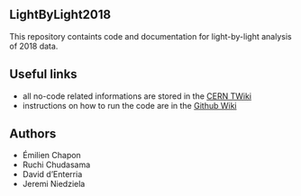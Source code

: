 ## LightByLight2018

This repository containts code and documentation for light-by-light analysis of 2018 data.


## Useful links

* all no-code related informations are stored in the [CERN TWiki](https://twiki.cern.ch/twiki/bin/view/CMS/LightbyLight2018)
* instructions on how to run the code are in the [Github Wiki](https://github.com/jniedzie/LightByLight2018/wiki)

## Authors

* Émilien Chapon
* Ruchi Chudasama 
* David d’Enterria
* Jeremi Niedziela
